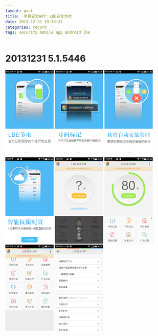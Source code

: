 ```yaml
---
layout: post
title:  手机安全APP：LBE安全大师
date: 2013-12-31 19:19:22
categories: record
tags: security mobile app android lbe
---
```


# 20131231 5.1.5446

<img src="/img/android-secure-app-lbe/5.1.5446/lbe-01.png" style="width: 30%; height: 30%"/>
<img src="/img/android-secure-app-lbe/5.1.5446/lbe-02.png" style="width: 30%; height: 30%"/>
<img src="/img/android-secure-app-lbe/5.1.5446/lbe-03.png" style="width: 30%; height: 30%"/>
<img src="/img/android-secure-app-lbe/5.1.5446/lbe-04.png" style="width: 30%; height: 30%"/>
<img src="/img/android-secure-app-lbe/5.1.5446/lbe-05.png" style="width: 30%; height: 30%"/>
<img src="/img/android-secure-app-lbe/5.1.5446/lbe-06.png" style="width: 30%; height: 30%"/>
<img src="/img/android-secure-app-lbe/5.1.5446/lbe-07.png" style="width: 30%; height: 30%"/>
<img src="/img/android-secure-app-lbe/5.1.5446/lbe-08.png" style="width: 30%; height: 30%"/>
